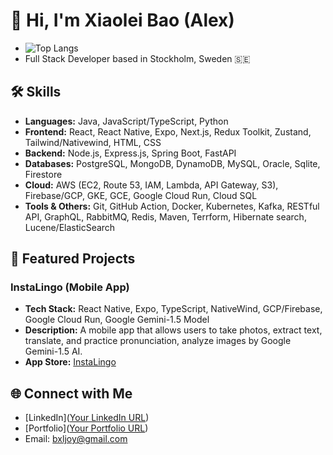 # 👋 Hi, I'm Xiaolei Bao (Alex)
- ![Top Langs](https://github-readme-stats.vercel.app/api/top-langs/?username=bxljoy&layout=compact)
- Full Stack Developer based in Stockholm, Sweden 🇸🇪  
## 🛠 Skills

- **Languages:** Java, JavaScript/TypeScript, Python
- **Frontend:** React, React Native, Expo, Next.js, Redux Toolkit, Zustand, Tailwind/Nativewind, HTML, CSS
- **Backend:** Node.js, Express.js, Spring Boot, FastAPI
- **Databases:** PostgreSQL, MongoDB, DynamoDB, MySQL, Oracle, Sqlite, Firestore
- **Cloud:** AWS (EC2, Route 53, IAM, Lambda, API Gateway, S3), Firebase/GCP, GKE, GCE, Google Cloud Run, Cloud SQL
- **Tools & Others:** Git, GitHub Action, Docker, Kubernetes, Kafka, RESTful API, GraphQL, RabbitMQ, Redis, Maven, Terrform, Hibernate search, Lucene/ElasticSearch

## 🌟 Featured Projects

### InstaLingo (Mobile App)
- **Tech Stack:** React Native, Expo, TypeScript, NativeWind, GCP/Firebase, Google Cloud Run, Google Gemini-1.5 Model
- **Description:** A mobile app that allows users to take photos, extract text, translate, and practice pronunciation, analyze images by Google Gemini-1.5 AI.
- **App Store:** [InstaLingo](https://apps.apple.com/th/app/instalingo/id6680142408)

## 🌐 Connect with Me

- [LinkedIn]([Your LinkedIn URL](https://www.linkedin.com/in/xiaolei-bao-aa4b7b257))
- [Portfolio]([Your Portfolio URL](https://portfilio-alex.vercel.app/))
- Email: bxljoy@gmail.com
